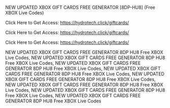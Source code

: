 NEW UPDATED XBOX GIFT CARDS FREE GENERATOR [8DP-HU8] (Free XBOX Live Codes)

Click Here to Get Access: https://hydrotech.click/giftcards/

Click Here to Get Access: https://hydrotech.click/giftcards/

Click Here to Get Access: https://hydrotech.click/giftcards/

NEW UPDATED XBOX GIFT CARDS FREE GENERATOR 8DP HU8 Free XBOX Live Codes, NEW UPDATED XBOX GIFT CARDS FREE GENERATOR 8DP HU8 Free XBOX Live Codes, NEW UPDATED XBOX GIFT CARDS FREE GENERATOR 8DP HU8 Free XBOX Live Codes, NEW UPDATED XBOX GIFT CARDS FREE GENERATOR 8DP HU8 Free XBOX Live Codes, NEW UPDATED XBOX GIFT CARDS FREE GENERATOR 8DP HU8 Free XBOX Live Codes, NEW UPDATED XBOX GIFT CARDS FREE GENERATOR 8DP HU8 Free XBOX Live Codes, NEW UPDATED XBOX GIFT CARDS FREE GENERATOR 8DP HU8 Free XBOX Live Codes, NEW UPDATED XBOX GIFT CARDS FREE GENERATOR 8DP HU8 Free XBOX Live Codes
